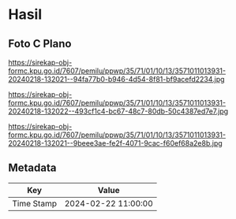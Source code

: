 # Hasil

## Foto C Plano

https://sirekap-obj-formc.kpu.go.id/7607/pemilu/ppwp/35/71/01/10/13/3571011013931-20240218-132021--94fa77b0-b946-4d54-8f81-bf9acefd2234.jpg

https://sirekap-obj-formc.kpu.go.id/7607/pemilu/ppwp/35/71/01/10/13/3571011013931-20240218-132022--493cf1c4-bc67-48c7-80db-50c4387ed7e7.jpg

https://sirekap-obj-formc.kpu.go.id/7607/pemilu/ppwp/35/71/01/10/13/3571011013931-20240218-132021--9beee3ae-fe2f-4071-9cac-f60ef68a2e8b.jpg


## Metadata

| Key        | Value               |
| ---------- | ------------------- |
| Time Stamp | 2024-02-22 11:00:00 |



